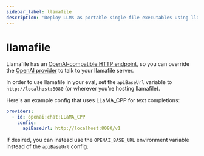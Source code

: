```yaml
---
sidebar_label: llamafile
description: 'Deploy LLMs as portable single-file executables using llamafile for offline testing with OpenAI-compatible API endpoints'
---
```


# llamafile

Llamafile has an [OpenAI-compatible HTTP endpoint](https://github.com/Mozilla-Ocho/llamafile?tab=readme-ov-file#json-api-quickstart), so you can override the [OpenAI provider](/docs/providers/openai/) to talk to your llamafile server.

In order to use llamafile in your eval, set the `apiBaseUrl` variable to `http://localhost:8080` (or wherever you're hosting llamafile).

Here's an example config that uses LLaMA_CPP for text completions:

```yaml
providers:
  - id: openai:chat:LLaMA_CPP
    config:
      apiBaseUrl: http://localhost:8080/v1
```

If desired, you can instead use the `OPENAI_BASE_URL` environment variable instead of the `apiBaseUrl` config.
